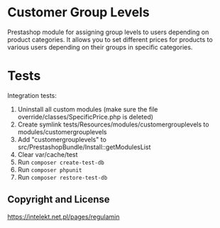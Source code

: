 # Customer Group Levels

Prestashop module for assigning group levels to users depending on product categories. It allows you to set different prices for products to various users depending on their groups in specific categories.

# Tests

Integration tests:

1. Uninstall all custom modules (make sure the file override/classes/SpecificPrice.php is deleted)
2. Create symlink tests/Resources/modules/customergrouplevels to modules/customergrouplevels
3. Add "customergrouplevels" to src/PrestashopBundle/Install::getModulesList
4. Clear var/cache/test
5. Run ```composer create-test-db```
6. Run ```composer phpunit```
7. Run ```composer restore-test-db```

## Copyright and License

https://intelekt.net.pl/pages/regulamin